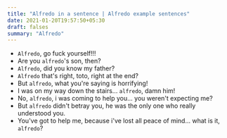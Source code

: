 ```yaml
---
title: "Alfredo in a sentence | Alfredo example sentences"
date: 2021-01-20T19:57:50+05:30
draft: falses
summary: "Alfredo"
---
```

- `Alfredo`, go fuck yourself!!!
- Are you `alfredo`'s son, then?
- `Alfredo`, did you know my father?
- `Alfredo` that's right, toto, right at the end?
- But `alfredo`, what you're saying is horrifying!
- I was on my way down the stairs... `alfredo`, damn him!
- No, `alfredo`, i was coming to help you... you weren't expecting me?
- But `alfredo` didn't betray you, he was the only one who really understood you.
- You've got to help me, because i've lost all peace of mind... what is it, `alfredo`?
                 
